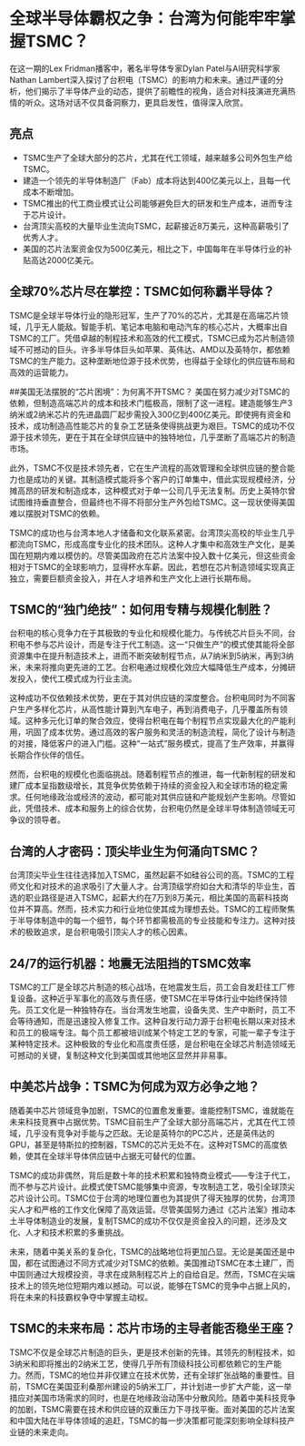 # 全球半导体霸权之争：台湾为何能牢牢掌握TSMC？

在这一期的Lex Fridman播客中，著名半导体专家Dylan Patel与AI研究科学家Nathan Lambert深入探讨了台积电（TSMC）的影响力和未来。通过严谨的分析，他们揭示了半导体产业的动态，提供了前瞻性的视角，适合对科技演进充满热情的听众。这场对话不仅具备洞察力，更具启发性，值得深入欣赏。

## 亮点
- TSMC生产了全球大部分的芯片，尤其在代工领域，越来越多公司外包生产给TSMC。
- 建造一个领先的半导体制造厂（Fab）成本将达到400亿美元以上，且每一代成本不断增加。
- TSMC推出的代工商业模式让公司能够避免巨大的研发和生产成本，进而专注于芯片设计。
- 台湾顶尖高校的大量毕业生流向TSMC，起薪接近8万美元，这种高薪吸引了优秀人才。
- 美国的芯片法案资金仅为500亿美元，相比之下，中国每年在半导体行业的补贴高达2000亿美元。

## 全球70%芯片尽在掌控：TSMC如何称霸半导体？
TSMC是全球半导体行业的隐形冠军，生产了70%的芯片，尤其是在高端芯片领域，几乎无人能敌。智能手机、笔记本电脑和电动汽车的核心芯片，大概率出自TSMC的工厂。凭借卓越的制程技术和高效的代工模式，TSMC已成为芯片制造领域不可撼动的巨头。许多半导体巨头如苹果、英伟达、AMD以及英特尔，都依赖TSMC的生产能力。这种垄断地位源于技术优势，也得益于全球化的供应链布局和高效的运营能力。

##美国无法摆脱的“芯片困境”：为何离不开TSMC？
美国在努力减少对TSMC的依赖，但制造高端芯片的成本和技术门槛极高，限制了这一进程。建造能够生产3纳米或2纳米芯片的先进晶圆厂起步需投入300亿到400亿美元。即使拥有资金和技术，成功制造高性能芯片的复杂工艺链条使得挑战更为艰巨。TSMC的成功不仅源于技术领先，更在于其在全球供应链中的独特地位，几乎垄断了高端芯片的制造市场。

此外，TSMC不仅是技术领先者，它在生产流程的高效管理和全球供应链的整合能力也是成功的关键。其制造模式能将多个客户的订单集中，借此实现规模经济，分摊高昂的研发和制造成本，这种模式对于单一公司几乎无法复制。历史上英特尔曾试图维持垂直整合，但最终也不得不将部分生产外包给TSMC。这一现状使得美国难以摆脱对TSMC的依赖。

TSMC的成功也与台湾本地人才储备和文化联系紧密。台湾顶尖高校的毕业生几乎都流向TSMC，形成高度专业化的技术团队。这种人才集中和高效生产文化，是美国在短期内难以模仿的。尽管美国政府在芯片法案中投入数十亿美元，但这些资金相对于TSMC的全球影响力，显得杯水车薪。因此，若想在芯片制造领域实现真正独立，需要巨额资金投入，并在人才培养和生产文化上进行长期布局。

## TSMC的“独门绝技”：如何用专精与规模化制胜？
台积电的核心竞争力在于其极致的专业化和规模化能力。与传统芯片巨头不同，台积电不参与芯片设计，而是专注于代工制造。这一“只做生产”的模式使其能将全部资源集中在提升制造技术上，进而不断突破制程节点，从7纳米到5纳米，再到3纳米，未来将推向更先进的工艺。台积电通过规模化效应大幅降低生产成本，分摊研发投入，使代工模式成为行业主流。

这种成功不仅依赖技术优势，更在于其对供应链的深度整合。台积电同时为不同客户生产多样化芯片，从高性能计算到汽车电子，再到消费电子，几乎覆盖所有领域。这种多元化订单的聚合效应，使得台积电在每个制程节点实现最大化的产能利用，巩固了成本优势。通过高效的客户服务和灵活的制造流程，简化了设计与制造的对接，降低客户的进入门槛。这种“一站式”服务模式，提高了生产效率，并赢得长期合作伙伴的信任。

然而，台积电的规模化也面临挑战。随着制程节点的推进，每一代新制程的研发和建厂成本呈指数级增长，其竞争优势依赖于持续的资金投入和全球市场的稳定需求。任何地缘政治或经济的波动，都可能对其供应链和产能规划产生影响。尽管如此，凭借技术、成本和服务上的综合优势，台积电仍然是全球半导体制造领域无可争议的领导者。

## 台湾的人才密码：顶尖毕业生为何涌向TSMC？
台湾顶尖毕业生往往选择加入TSMC，虽然起薪不如硅谷公司的高。TSMC的工程师文化和对技术的追求吸引了大量人才。台湾顶级学府如台大和清华的毕业生，首选的职业路径是进入TSMC，起薪大约在7万到8万美元，相比美国的高薪科技岗位并不算高。然而，技术实力和行业地位使其成为理想去处。TSMC的工程师聚焦于半导体制造中的每一个细节，每个环节都需极高的专业技能和专注力。这种对技术的极致追求，是台积电吸引顶尖人才的核心因素。

## 24/7的运行机器：地震无法阻挡的TSMC效率
TSMC的工厂是全球芯片制造的核心战场，在地震发生后，员工会自发赶往工厂修复设备。这种近乎军事化的高效与责任感，使TSMC在半导体行业中始终保持领先。员工文化是一种独特存在。当台湾发生地震，设备失灵、生产中断时，员工不会等待通知，而是迅速投入修复工作。这种自发行动力源于台积电长期以来对技术和员工的极端专注。每个员工都被培训成某个特定工艺的专家，可能一辈子专注于某种特定技术。这种极致的专业化和高度责任感，是台积电在全球芯片制造领域无可撼动的关键，复制这种文化到美国或其他地区显然并非易事。

## 中美芯片战争：TSMC为何成为双方必争之地？
随着美中芯片领域竞争加剧，TSMC的位置愈发重要。谁能控制TSMC，谁就能在未来科技竞赛中占据优势。TSMC目前生产了全球大部分高端芯片，尤其在代工领域，几乎没有竞争对手能与之匹敌。无论是英特尔的PC芯片，还是英伟达的GPU，甚至是特斯拉的控制器，TSMC的芯片无处不在。这种对TSMC的高度依赖，使其在全球半导体供应链中占据无可替代的位置。

TSMC的成功非偶然，背后是数十年的技术积累和独特商业模式——专注于代工，而不参与芯片设计。此模式使TSMC能够集中资源，专攻制造工艺，吸引全球顶尖芯片设计公司。TSMC位于台湾的地理位置也为其提供了得天独厚的优势，台湾顶尖人才和严格的工作文化保障了高效运营。尽管美国努力通过《芯片法案》推动本土半导体制造业的发展，复制TSMC的成功不仅仅是资金投入的问题，还涉及文化、人才和技术积累的多重挑战。

未来，随着中美关系的复杂化，TSMC的战略地位将更加凸显。无论是美国还是中国，都在试图通过不同方式减少对TSMC的依赖。美国推动TSMC在本土建厂，而中国则通过大规模投资，寻求在成熟制程芯片上的自给自足。然而，TSMC在尖端技术上的领先地位短期内难以撼动。可以说，能够在TSMC的竞争中占据上风的，将在未来的科技霸权争夺中掌握主动权。

## TSMC的未来布局：芯片市场的主导者能否稳坐王座？
TSMC不仅是全球芯片制造的巨头，更是技术创新的先锋。其领先的制程技术，如3纳米和即将推出的2纳米工艺，使得几乎所有顶级科技公司都依赖它的生产能力。然而，TSMC的地位并非仅建立在技术优势，还有全球扩张战略的重要性。目前，TSMC在美国亚利桑那州建设的5纳米工厂，并计划进一步扩大产能，这一举措应对美国市场需求的同时，也是在地缘政治动荡中分散风险。随着中美科技竞争的加剧，TSMC需要在技术和供应链的双重压力下寻找平衡。面对美国的芯片法案和中国大陆在半导体领域的追赶，TSMC的每一步决策都可能深刻影响全球科技产业链的未来走向。